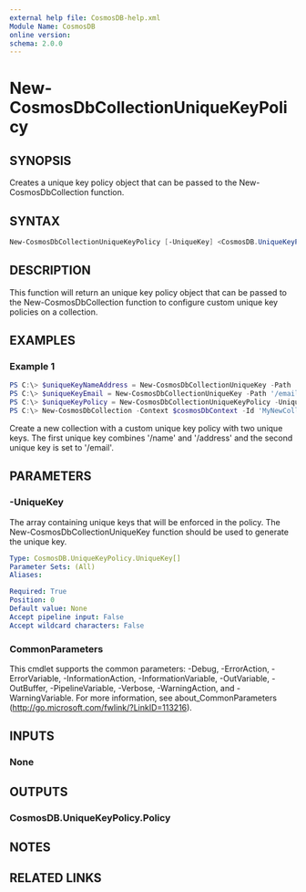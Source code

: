 ```yaml
---
external help file: CosmosDB-help.xml
Module Name: CosmosDB
online version:
schema: 2.0.0
---
```


# New-CosmosDbCollectionUniqueKeyPolicy

## SYNOPSIS

Creates a unique key policy object that can be passed to the
New-CosmosDbCollection function.

## SYNTAX

```powershell
New-CosmosDbCollectionUniqueKeyPolicy [-UniqueKey] <CosmosDB.UniqueKeyPolicy.UniqueKey[]> [<CommonParameters>]
```

## DESCRIPTION

This function will return an unique key policy object that can
be passed to the New-CosmosDbCollection function to configure
custom unique key policies on a collection.

## EXAMPLES

### Example 1

```powershell
PS C:\> $uniqueKeyNameAddress = New-CosmosDbCollectionUniqueKey -Path '/name', '/address'
PS C:\> $uniqueKeyEmail = New-CosmosDbCollectionUniqueKey -Path '/email'
PS C:\> $uniqueKeyPolicy = New-CosmosDbCollectionUniqueKeyPolicy -UniqueKey $uniqueKeyNameAddress, $uniqueKeyEmail
PS C:\> New-CosmosDbCollection -Context $cosmosDbContext -Id 'MyNewCollection' -PartitionKey 'account' -UniqueKeyPolicy $uniqueKeyPolicy
```

Create a new collection with a custom unique key policy with two unique
keys. The first unique key combines '/name' and '/address' and the second
unique key is set to '/email'.

## PARAMETERS

### -UniqueKey

The array containing unique keys that will be enforced in the policy.
The New-CosmosDbCollectionUniqueKey function should be used to generate the unique key.

```yaml
Type: CosmosDB.UniqueKeyPolicy.UniqueKey[]
Parameter Sets: (All)
Aliases:

Required: True
Position: 0
Default value: None
Accept pipeline input: False
Accept wildcard characters: False
```

### CommonParameters

This cmdlet supports the common parameters: -Debug, -ErrorAction, -ErrorVariable, -InformationAction, -InformationVariable, -OutVariable, -OutBuffer, -PipelineVariable, -Verbose, -WarningAction, and -WarningVariable.
For more information, see about_CommonParameters (http://go.microsoft.com/fwlink/?LinkID=113216).

## INPUTS

### None

## OUTPUTS

### CosmosDB.UniqueKeyPolicy.Policy

## NOTES

## RELATED LINKS
